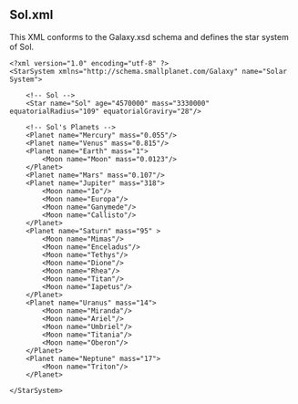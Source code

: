 ## Sol.xml

This XML conforms to the Galaxy.xsd schema and defines the star system of Sol.
<pre><code>&lt;?xml version="1.0" encoding="utf-8" ?&gt;
&lt;StarSystem xmlns="http://schema.smallplanet.com/Galaxy" name="Solar System"&gt;
    
    &lt;!-- Sol --&gt;
    &lt;Star name="Sol" age="4570000" mass="3330000" equatorialRadius="109" equatorialGraviry="28"/&gt;
    
    &lt;!-- Sol's Planets --&gt;
	&lt;Planet name="Mercury" mass="0.055"/&gt;
	&lt;Planet name="Venus" mass="0.815"/&gt;
	&lt;Planet name="Earth" mass="1"&gt;
		&lt;Moon name="Moon" mass="0.0123"/&gt;
	&lt;/Planet&gt;
	&lt;Planet name="Mars" mass="0.107"/&gt;
	&lt;Planet name="Jupiter" mass="318"&gt;
		&lt;Moon name="Io"/&gt;
		&lt;Moon name="Europa"/&gt;
		&lt;Moon name="Ganymede"/&gt;
		&lt;Moon name="Callisto"/&gt;
	&lt;/Planet&gt;
	&lt;Planet name="Saturn" mass="95" &gt;
		&lt;Moon name="Mimas"/&gt;
		&lt;Moon name="Enceladus"/&gt;
		&lt;Moon name="Tethys"/&gt;
		&lt;Moon name="Dione"/&gt;
		&lt;Moon name="Rhea"/&gt;
		&lt;Moon name="Titan"/&gt;
		&lt;Moon name="Iapetus"/&gt;
	&lt;/Planet&gt;
	&lt;Planet name="Uranus" mass="14"&gt;
		&lt;Moon name="Miranda"/&gt;
		&lt;Moon name="Ariel"/&gt;
		&lt;Moon name="Umbriel"/&gt;
		&lt;Moon name="Titania"/&gt;
		&lt;Moon name="Oberon"/&gt;
	&lt;/Planet&gt;
	&lt;Planet name="Neptune" mass="17"&gt;
		&lt;Moon name="Triton"/&gt;
	&lt;/Planet&gt;
    
&lt;/StarSystem&gt;
</code></pre>
